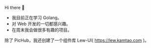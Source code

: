 Hi there 👋

- 我目前正在学习 Golang。
- 对 Web 开发的一切都感兴趣。
- 在周末我会做很多有趣的项目。

除了 PicHub，我还创建了一个组件库 Lew-UI( https://lew.kamtao.com )。
